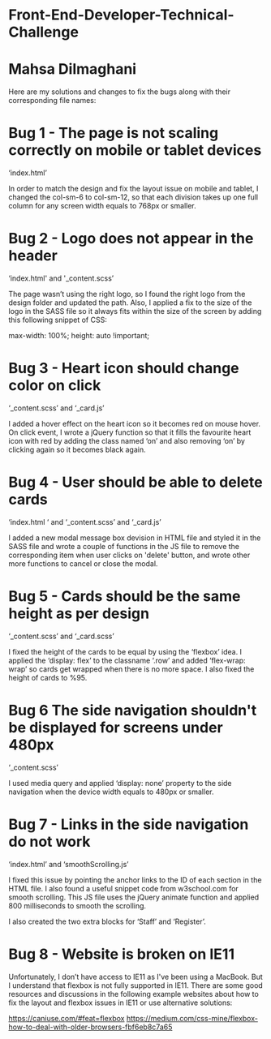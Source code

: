 # Front-End-Developer-Technical-Challenge


# Mahsa Dilmaghani

Here are my solutions and changes to fix the bugs along with their corresponding file names:

# Bug 1 - The page is not scaling correctly on mobile or tablet devices

‘index.html’

In order to match the design and fix the layout issue on mobile and tablet, I changed the col-sm-6 to col-sm-12, so that each division takes up one full column for any screen width equals to 768px or smaller.

# Bug 2 - Logo does not appear in the header

‘index.html' and '_content.scss’

The page wasn’t using the right logo, so I found the right logo from the design folder and updated the path. Also, I applied a fix to the size of the logo in the SASS file so it always fits within the size of the screen by adding this following snippet of CSS:

max-width: 100%;
height: auto !important; 

# Bug 3 - Heart icon should change color on click

‘_content.scss’ and ‘_card.js’

I added a hover effect on the heart icon so it becomes red on mouse hover. On click event, I wrote a jQuery function so that it fills the favourite heart icon with red by adding the class named ‘on’ and also removing ‘on’ by clicking again so it becomes black again.

# Bug 4 - User should be able to delete cards

‘index.html ‘ and ‘_content.scss’ and ‘_card.js’

I added a new modal message box devision in HTML file and styled it in the SASS file and wrote a couple of functions in the JS file to remove the corresponding item when user clicks on 'delete' button, and wrote other more functions to cancel or close the modal.

# Bug 5 - Cards should be the same height as per design

‘_content.scss’ and ‘_card.scss’

I fixed the height of the cards to be equal by using the ‘flexbox’ idea. I applied the ‘display: flex’ to the classname ‘.row’ and added ‘flex-wrap: wrap’ so cards get wrapped when there is no more space. I also fixed the height of cards to %95.

# Bug 6 The side navigation shouldn't be displayed for screens under 480px

‘_content.scss’

I used media query and applied ‘display: none’ property to the side navigation when the device width equals to 480px or smaller.

# Bug 7 - Links in the side navigation do not work

‘index.html’ and ‘smoothScrolling.js’

I fixed this issue by pointing the anchor links to the ID of each section in the HTML file. I also found a useful snippet code from w3school.com for smooth scrolling. This JS file uses the jQuery animate function and applied 800 milliseconds to smooth the scrolling.

I also created the two extra blocks for ‘Staff’ and ‘Register’.

# Bug 8 - Website is broken on IE11

Unfortunately, I don’t have access to IE11 as I've been using a MacBook. But I understand that flexbox is not fully supported in IE11. There are some good resources and discussions in the following example websites about how to fix the layout and flexbox issues in IE11 or use alternative solutions:

https://caniuse.com/#feat=flexbox
https://medium.com/css-mine/flexbox-how-to-deal-with-older-browsers-fbf6eb8c7a65
